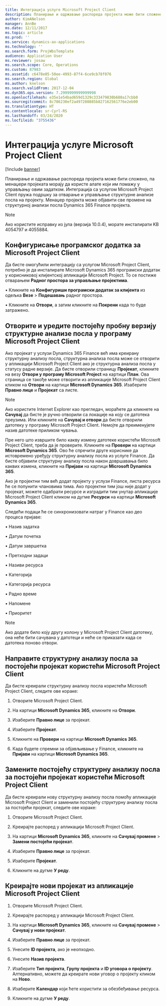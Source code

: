 ```yaml
---
title: Интеграција услуге Microsoft Project Client
description: Планирање и одржавање распореда пројекта може бити сложено, па менаџери пројеката морају да користе алате који им помажу у управљању овим задатком. Интеграција са услугом Microsoft Project Client пружа подршку за отварање и управљање структурне анализе посла на пројекту.
author: KimANelson
manager: AnnBe
ms.date: 12/11/2017
ms.topic: article
ms.prod: ''
ms.service: dynamics-ax-applications
ms.technology: ''
ms.search.form: ProjWbsTemplate
audience: Application User
ms.reviewer: josaw
ms.search.scope: Core, Operations
ms.custom: 87983
ms.assetid: c6478e05-50ee-4993-87f4-6ce9cb78f076
ms.search.region: Global
ms.author: knelson
ms.search.validFrom: 2017-12-04
ms.dyn365.ops.version: 7.2999999999999998
ms.openlocfilehash: e35e1e54bad659d1329c333479830b680a17cbb0
ms.sourcegitcommit: 8c786230ef2a497280885b827162561776e2eb00
ms.translationtype: HT
ms.contentlocale: sr-Cyrl-RS
ms.lasthandoff: 03/24/2020
ms.locfileid: "3755436"
---
```

# <a name="microsoft-project-client-integration"></a>Интеграција услуге Microsoft Project Client

[!include [banner](../includes/banner.md)]

Планирање и одржавање распореда пројекта може бити сложено, па менаџери пројеката морају да користе алате који им помажу у управљању овим задатком. Интеграција са услугом Microsoft Project Client пружа подршку за отварање и управљање структурне анализе посла на пројекту. Менаџер пројекта може објавити све промене на структурној анализи посла Dynamics 365 Finance пројекта.

> [!NOTE]
> Ако користите исправку из јула (верзија 10.0.4), морате инсталирати KB 4054797 и 4055884.

## <a name="configure-the-microsoft-project-client-add-in"></a>Конфигурисање програмског додатка за Microsoft Project Client
Да бисте омогућили интеграцију са услугом Microsoft Project Client, потребно је да инсталирате Microsoft Dynamics 365 програмски додатак у корисниковој клијентској апликацији Microsoft Project. То се постиже отварањем **Радног простора за управљање пројектима**.

•   Кликните на **Конфигуриши програмски додатак за клијента** из одељка **Везе** > **Подешавањ** радног простора.

•   Кликните на **Отвори**, а затим кликните на **Покрени** када то буде затражено.

## <a name="open-and-edit-an-existing-draft-work-breakdown-structure-in-microsoft-project-client"></a>Отворите и уредите постојећу пробну верзију структурне анализе посла у програму Microsoft Project Client
Ако пројекат у услузи Dynamics 365 Finance већ има креирану структурну анализу посла, структурна анализа посла може се отворити у апликацији Microsoft Project Client ако је структурна анализа посла у статусу радне верзије. Да бисте отворили страницу **Пројекат**, кликните на везу **Отвори у програму Microsoft Project** на картици **План**. Ова страница се такође може отворити из апликације Microsoft Project Client кликом на **Отвори** на картици **Microsoft Dynamics 365**. Изаберите **Правно лице** и **Пројекат** са листе.

> [!NOTE]
> Ако користите Internet Explorer као прегледач, мораћете да кликнете на **Сачувај** да бисте је ручно отворили са локације на коју се датотека преузима. Или кликните на **Сачувај и отвори** да бисте отворили датотеку у програму Microsoft Project Client. Немојте да преименујете назив датотеке приликом чувања.

Пре него што извршите било какву измену датотеке користећи Microsoft Project Client, треба да је проверите. Кликните на **Провери** на картици **Microsoft Dynamics 365**. Ово ће спречити друге кориснике да истовремено уређују структурну анализу посла из услуге Finance. Да бисте објавили структурну анализу посла након довршавања било каквих измена, кликните на **Пријави** на картици **Microsoft Dynamics 365**.

Ако је пројектни тим већ додат пројекту у услузи Finance, листа ресурса ће се попунити члановима тима. Ако пројектни тим још није додат у пројекат, можете одабрати ресурсе и изградити тим унутар апликације Microsoft Project Client кликом на дугме **Ресурси** на картици **Microsoft Dynamics 365**. 

Следећи подаци ће се синхронизовати натраг у Finance као део процеса пријаве:

•   Назив задатка

•   Датум почетка

•   Датум завршетка

•   Претходни задаци

•   Називи ресурса

•   Категорија

•   Категорија ресурса

•   Радно време

•   Напомене

•   Приоритет

> [!NOTE]
> Ако додате било коју другу колону у Microsoft Project Client датотеку, она неће бити сачувана у датотеци и неће се приказати када се датотека поново отвори.

## <a name="create-the-work-breakdown-structure-for-an-existing-project-using-microsoft-project-client"></a>Направите структурну анализу посла за постојећи пројекат користећи Microsoft Project Client
Да бисте креирали структурну анализу посла користећи Microsoft Project Client, следите ове кораке:


1.  Отворите Microsoft Project Client.

2.  На картици **Microsoft Dynamics 365**, кликните на **Отвори**.

3.  Изаберите **Правно лице** за пројекат.

4.  Изаберите **Пројекат**.

5.  Кликните на **Провери** на картици **Microsoft Dynamics 365**.

6.  Када будете спремни за објављивање у Finance, кликните на **Пријави** на картици **Microsoft Dynamics 365**.

## <a name="replace-the-existing-work-breakdown-structure-for-an-existing-project-using-microsoft-project-client"></a>Замените постојећу структурну анализу посла за постојећи пројекат користећи Microsoft Project Client
Да бисте креирали нову структурну анализу посла помоћу апликације Microsoft Project Client и заменили постојећу структурну анализу посла за постојећи пројекат, следите ове кораке:

1.  Отворите Microsoft Project Client.

2.  Креирајте распоред у апликацији Microsoft Project Client.

3.  На картици **Microsoft Dynamics 365**, кликните на **Сачувај промене** > **Замени постојећи пројекат**.

4.  Изаберите **Правно лице** за пројекат.

5.  Изаберите **Пројекат**.

6.  Кликните на дугме **У реду**.

## <a name="create-a-new-project-from-within-microsoft-project-client"></a>Креирајте нови пројекат из апликације Microsoft Project Client


1.  Отворите Microsoft Project Client.

2.  Креирајте распоред у апликацији Microsoft Project Client.

3.  На картици **Microsoft Dynamics 365**, кликните на **Сачувај промене** > **Сачувај у нови пројекат**.

4.  Изаберите **Правно лице** за пројекат.

5.  Унесите **ID пројекта**, ако је неопходно.

6.  Унесите **Назив пројекта**.

7.  Изаберите **Тип пројекта**, **Групу пројекта** и **ID уговора о пројекту**. Алтернативно, можете да креирате нови уговор о пројекту кликом на **Ново**.

8.  Изаберите **Календар** који ћете користити за обезбеђивање ресурса.

11. Кликните на дугме **У реду**.

